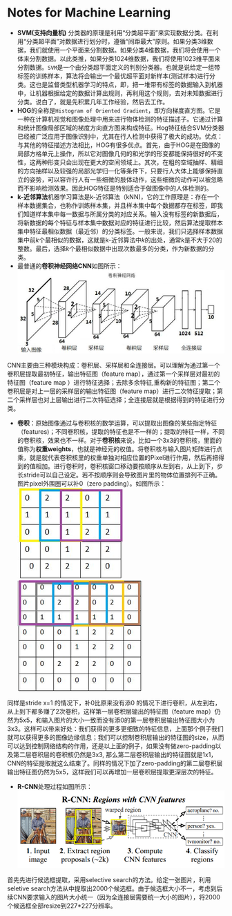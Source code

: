 ﻿# Notes for Machine Learning  
- **SVM(支持向量机)** 分类器的原理是利用“分类超平面”来实现数据分类。在利用“分类超平面”对数据进行划分时，遵循“间距最大”原则。如果分类3维数据，我们就使用一个平面来分割数据。如果分类4维数据，我们将会使用一个体来分割数据。以此类推，如果分类1024维数据，我们将使用1023维平面来分割数据。`SVM`是一个由分类超平面定义的判别分类器。也就是说给定一组带标签的训练样本，算法将会输出一个最优超平面对新样本(测试样本)进行分类。这也是监督类型机器学习的特点，即，把一堆带有标签的数据输入到机器中，让机器根据给定的数据计算出规则，再利用这个规则，去对未知数据进行分类。说白了，就是先积累几年工作经验，然后去工作。  
- **HOG**的全称是`Histogram of Oriented Gradient`，即方向梯度直方图。它是一种在计算机视觉和图像处理中用来进行物体检测的特征描述子。它通过计算和统计图像局部区域的梯度方向直方图来构成特征。Hog特征结合SVM分类器已经被广泛应用于图像识别中，尤其在行人检测中获得了极大的成功。优点：与其他的特征描述方法相比，HOG有很多优点。首先，由于HOG是在图像的局部方格单元上操作，所以它对图像几何的和光学的形变都能保持很好的不变性，这两种形变只会出现在更大的空间领域上。其次，在粗的空域抽样、精细的方向抽样以及较强的局部光学归一化等条件下，只要行人大体上能够保持直立的姿势，可以容许行人有一些细微的肢体动作，这些细微的动作可以被忽略而不影响检测效果。因此HOG特征是特别适合于做图像中的人体检测的。  
- **k-近邻算法**机器学习算法是k-近邻算法（kNN)，它的工作原理是：存在一个样本数据集合，也称作训练样本集，并且样本集中每个数据都存在标签，即我们知道样本集中每一数据与所属分类的对应关系。输入没有标签的新数据后，将新数据的每个特征与样本集中数据对应的特征进行比较，然后算法提取样本集中特征最相似数据（最近邻）的分类标签。一般来说，我们只选择样本数据集中前*k*个最相似的数据，这就是k-近邻算法中*k*的出处，通常*k*是不大于20的整数。最后，选择*k*个最相似数据中出现次数最多的分类，作为新数据的分类。  
- 最普通的**卷积神经网络CNN**如图所示：  
![](figures/CNN_configuration.jpg)  

CNN主要由三种模块构成：卷积层、采样层和全连接层。可以理解为通过第一个卷积层提取最初特征，输出特征图（feature map），通过第一个采样层对最初的特征图（feature map ）进行特征选择；去除多余特征,重构新的特征图；第二个卷积层是对上一层的采样层的输出特征图（feature map）进行二次特征提取；第二个采样层也对上层输出进行二次特征选择；全连接层就是根据得到的特征进行分类。  
- **卷积**：原始图像通过与卷积核的数学运算，可以提取出图像的某些指定特征（features)；不同卷积核，提取的特征也是不一样的；提取的特征一样，不同的卷积核，效果也不一样。对于**卷积核**来说，比如一个3x3的卷积核，里面的值称为**权重weights**，也就是神经元的权值。将卷积核与输入图片矩阵进行点乘，就是就代表卷积核里的权重单独对相应位置的Pixel进行作用，然后再把得到的值相加。进行卷积时，卷积核窗口移动要按顺序从左到右，从上到下，步长stride可以自己设定。若不按顺序则会导致图片里的物体位置排列不正确。图片pixel外围圈可以补0（zero padding）。如图所示：  
![](figures/5x5_pixel.jpg)  ![](figures/zero_padding.jpg)  

同样是stride x=1 的情况下，补0比原来没有添0 的情况下进行卷积，从左到右，从上到下都多赚了2次卷积，这样第一层卷积层输出的特征图（feature map）仍然为5x5，和输入图片的大小一致而没有添0的第一层卷积层输出特征图大小为3x3。这样可以带来好处：我们获得的更多更细致的特征信息，上面那个例子我们就可以获得更多的图像边缘信息；我们可以控制卷积层输出的特征图的size，从而可以达到控制网络结构的作用，还是以上面的例子，如果没有做zero-padding以及第二层卷积层的卷积核仍然是3x3, 那么第二层卷积层输出的特征图就是1x1，CNN的特征提取就这么结束了。同样的情况下加了zero-padding的第二层卷积层输出特征图仍然为5x5，这样我们可以再增加一层卷积层提取更深层次的特征。  
- **R-CNN**处理过程如图所示：  
![](figures/R-CNN.png)  

首先先进行候选框提取，采用selective search的方法。给定一张图片，利用seletive search方法从中提取出2000个候选框。由于候选框大小不一，考虑到后续CNN要求输入的图片大小统一（因为全连接层需要统一大小的图片），将2000个候选框全部resize到227*227分辨率。
